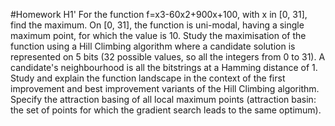 #Homework H1'
For the function f=x3-60x2+900x+100, with x in [0, 31], find the maximum.
On [0, 31], the function is uni-modal, having a single maximum point, for which the value is 10.
Study the maximisation of the function using a Hill Climbing algorithm where a candidate solution is represented on 5 bits (32 possible values, so all the integers from 0 to 31). A candidate's neighbourhood is all the bitstrings at a Hamming distance of 1.
Study and explain the function landscape in the context of the first improvement and best improvement variants of the Hill Climbing algorithm. Specify the attraction basing of all local maximum points (attraction basin: the set of points for which the gradient search leads to the same optimum). 